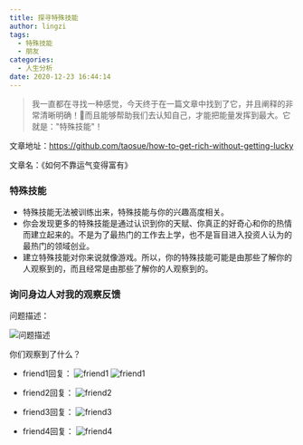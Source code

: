 ```yaml
---
title: 探寻特殊技能
author: lingzi
tags:
  - 特殊技能
  - 朋友
categories:
  - 人生分析
date: 2020-12-23 16:44:14
---
```



> 我一直都在寻找一种感觉，今天终于在一篇文章中找到了它，并且阐释的非常清晰明确！而且能够帮助我们去认知自己，才能把能量发挥到最大。它就是："特殊技能"！

文章地址：https://github.com/taosue/how-to-get-rich-without-getting-lucky

文章名：《如何不靠运气变得富有》

### 特殊技能

- 特殊技能无法被训练出来，特殊技能与你的兴趣高度相关。
- 你会发现更多的特殊技能是通过认识到你的天赋、你真正的好奇心和你的热情而建立起来的。不是为了最热门的工作去上学，也不是盲目进入投资人认为的最热门的领域创业。
- 建立特殊技能对你来说就像游戏。所以，你的特殊技能可能是由那些了解你的人观察到的，而且经常是由那些了解你的人观察到的。

### 询问身边人对我的观察反馈

问题描述：

![问题描述](./1.jpg)

你们观察到了什么？



- friend1回复：
![friend1](./user1-1.png)
![friend1](./user1-2.png)

- friend2回复：
![friend2](./user2-1.png)

- friend3回复：
![friend3](./user3-1.png)

- friend4回复：
![friend4](./user4-1.png)

